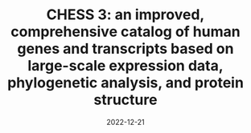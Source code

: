 ---
title: "CHESS 3: an improved, comprehensive catalog of human genes and transcripts based on large-scale expression data, phylogenetic analysis, and protein structure"
collection: publications
permalink: https://doi.org/10.1101/2022.12.21.521274
excerpt: '<details>
  <summary><b>Abstract:</b></summary>
  <p><small>
  The original CHESS database of human genes was assembled from nearly 10,000 RNA sequencing experiments in 53 human body sites produced by the Genotype-Tissue Expression (GTEx) project, and then augmented with genes from other databases to yield a comprehensive collection of protein-coding and noncoding transcripts. The construction of the new CHESS 3 database employed improved transcript assembly algorithms, a new machine learning classifier, and protein structure predictions to identify genes and transcripts likely to be functional and to eliminate those that appeared more likely to represent noise. The new catalog contains 41,356 genes on the GRCh38 reference human genome, of which 19,839 are protein-coding, and a total of 158,377 transcripts. These include 14,863 novel protein-coding transcripts. The total number of transcripts is substantially smaller than earlier versions due to improved transcriptome assembly methods and to a stricter protocol for filtering out noisy transcripts. Notably, CHESS 3 contains all of the transcripts in the MANE database, and at least one transcript corresponding to the vast majority of protein-coding genes in the RefSeq and GENCODE databases. CHESS 3 has also been mapped onto the complete CHM13 human genome, which gives a more-complete gene count of 43,773 genes and 19,968 protein-coding genes. The CHESS database is available at http://ccb.jhu.edu/chess.
  </small></p>
  </details>'
date: 2022-12-21
venue: '<b>bioRxiv</b>'
paperurl: 'https://doi.org/10.1101/2022.12.21.521274'
citation: 'Ales Varabyou, Markus J. Sommer, Beril Erdogdu, Ida Shinder, Ilia Minkin, <br><b style="color:#ad0000">Kuan-Hao Chao</b>, Sukhwan Park, Jakob Heinz, Christopher Pockrandt, Alaina Shumate, Natalia Rincon, Daniela Puiu, Martin Steinegger, Steven L. Salzberg, Mihaela Pertea (2022). CHESS 3: an improved, comprehensive catalog of human genes and transcripts based on large-scale expression data, phylogenetic analysis, and protein structure, <i><b>bioRxiv</b></i> in press, <a href="https://doi.org/10.1101/2022.12.21.521274">https://doi.org/10.1101/2022.12.21.521274</a>.'
altmetric: "<div class='altmetric-embed' data-badge-type='1' data-doi='10.1101/2022.12.21.521274' style='display:inline;'></div>"
altmetric_inside: "<div data-badge-type='donut' class='altmetric-embed' data-badge-popover='left' data-doi='10.1101/2022.12.21.521274' style='display:inline;'></div>"
SJR: '<a href="https://www.scimagojr.com/journalsearch.php?q=19700182013&amp;tip=sid&amp;exact=no" title="SCImago Journal &amp; Country Rank"><img border="0" src="https://www.scimagojr.com/journal_img.php?id=19700182013" style="width:235px; height: 250px;object-fit: cover;display: inline; margin-top:20px;" alt="SCImago Journal &amp; Country Rank"  /></a>'
license: 
platforms:
superviser_clean:
  - "Steven Salzberg"
  - "Mihaela Pertea"
research_clean: "CHESS3"
---